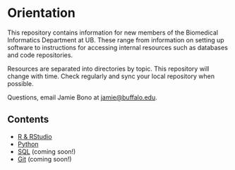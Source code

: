 # Orientation

This repository contains information for new members of the Biomedical Informatics Department at UB. These range from information on setting up software to instructions for accessing internal resources such as databases and code repositories.

Resources are separated into directories by topic. This repository will change with time. Check regularly and sync your local repository when possible.

Questions, email Jamie Bono at [jamie@buffalo.edu](mailto:jamie@buffalo.edu).

## Contents

* [R & RStudio](https://github.com/UB-BiomedicalInformatics/orientation/blob/master/R/README.md)
* [Python](https://github.com/UB-BiomedicalInformatics/orientation/blob/master/Python/README.md)
* [SQL](https://github.com/UB-BiomedicalInformatics/orientation/blob/master/SQL/README.md) (coming soon!)
* [Git](https://github.com/UB-BiomedicalInformatics/orientation/blob/master/Git/README.md) (coming soon!)

